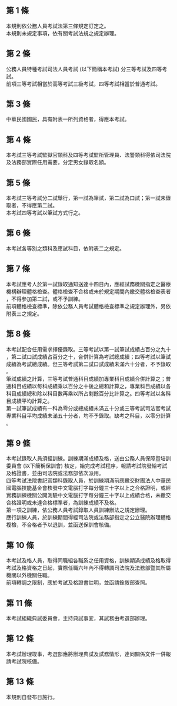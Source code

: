第 1 條
-------
本規則依公務人員考試法第三條規定訂定之。  
本規則未規定事項，依有關考試法規之規定辦理。

第 2 條
-------
公務人員特種考試司法人員考試 (以下簡稱本考試) 分三等考試及四等考  
試。  
前項三等考試相當於高等考試三級考試，四等考試相當於普通考試。

第 3 條
-------
中華民國國民，具有附表一所列資格者，得應本考試。

第 4 條
-------
本考試三等考試監獄官類科及四等考試監所管理員、法警類科得依司法院  
及法務部實際任用需要，分定男女錄取名額。

第 5 條
-------
本考試三等考試分二試舉行，第一試為筆試，第二試為口試；第一試未錄  
取者，不得應第二試。  
本考試四等考試以筆試方式行之。

第 6 條
-------
本考試各等別之類科及應試科目，依附表二之規定。

第 7 條
-------
本考試應考人於第一試錄取通知送達十四日內，應經試務機關指定之醫療  
機構辦理體格檢查。體格檢查不合格或未於規定期間內繳交體格檢查表者  
，不得參加第二試，或不予訓練。  
前項體格檢查標準，除依公務人員考試體格檢查標準之規定辦理外，另依  
附表三之規定。

第 8 條
-------
本考試配合任用需求擇優錄取。三等考試以第一試筆試成績占百分之九十  
，第二試口試成績占百分之十，合併計算為考試總成績；四等考試以筆試  
成績為考試總成績。但三等考試第二試口試成績未滿六十分者，不予錄取  
。  
筆試成績之計算，三等考試普通科目成績加專業科目成績合併計算之；普  
通科目成績以每科成績乘以百分之十後之總和計算之，專業科目成績以各  
科目成績總和除以科目數再乘以所占剩餘百分比計算之。四等考試以各科  
目成績平均計算之。  
第一試筆試成績有一科為零分或總成績未滿五十分或三等考試司法官考試  
專業科目平均成績未滿五十分者，均不予錄取。缺考之科目，以零分計算  
。

第 9 條
-------
本考試錄取人員須經訓練。訓練期滿成績及格，送由公務人員保障暨培訓  
委員會 (以下簡稱保訓會) 核定，始完成考試程序，報請考試院發給考試  
及格證書，並由司法院或法務部依次派用。  
四等考試法院書記官類科錄取人員，於訓練期滿前應繳交財團法人中華民  
國電腦技能基金會核發中文電腦打字每分鐘三十字以上之合格證明，或經  
實務訓練機關公開測驗中文電腦打字每分鐘三十字以上成績合格，未繳交  
合格證明或未達合格標準者，為訓練成績不及格。  
第一項之訓練，依公務人員考試錄取人員訓練辦法之規定辦理。  
應行訓練人員，於訓練期間得經司法院或法務部指定之公立醫院辦理體格  
複檢，不合格者予以退訓，並函送保訓會核備。

第 10 條
--------
本考試及格人員，取得同職組各職系之任用資格，訓練期滿成績及格取得  
考試及格資格之日起，實際任職六年內不得轉調司法院及法務部暨其所屬  
機關以外機關任職。  
前項轉調之限制，應於考試及格證書註明，並函請銓敘部查照。

第 11 條
--------
本考試組織典試委員會，主持典試事宜，其試務由考選部辦理。

第 12 條
--------
本考試辦理竣事，考選部應將辦理典試及試務情形，連同關係文件一併報  
請考試院核備。

第 13 條
--------
本規則自發布日施行。


